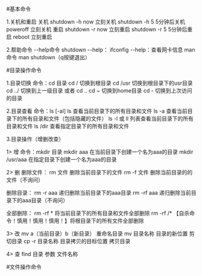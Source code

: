 #基本命令

1.关机和重启
关机
    shutdown -h now        立刻关机
    shutdown -h 5        5分钟后关机
    poweroff            立刻关机
重启
    shutdown -r now        立刻重启
    shutdown -r 5        5分钟后重启
    reboot                立刻重启
    
2.帮助命令
--help命令
  shutdown --help：
  ifconfig  --help：查看网卡信息
man命令
  man shutdown（q按键退出）
  
#目录操作命令

1.目录切换
命令：cd 目录
cd /        切换到根目录
cd /usr     切换到根目录下的usr目录
cd ../      切换到上一级目录 或者  cd ..
cd ~        切换到home目录
cd -        切换到上次访问的目录

2.目录查看
命令：ls [-al]
ls               查看当前目录下的所有目录和文件
ls -a            查看当前目录下的所有目录和文件（包括隐藏的文件）
ls -l 或 ll      列表查看当前目录下的所有目录和文件
ls /dir          查看指定目录下的所有目录和文件

3.目录操作（增删改查）

1> 增
命令：mkdir 目录
mkdir    aaa            在当前目录下创建一个名为aaa的目录
mkdir    /usr/aaa    在指定目录下创建一个名为aaa的目录

2> 删
删除文件：
rm 文件        删除当前目录下的文件
rm -f 文件     删除当前目录的的文件（不询问）

删除目录：
rm -r aaa    递归删除当前目录下的aaa目录
rm -rf aaa    递归删除当前目录下的aaa目录（不询问）

全部删除：
rm -rf *    将当前目录下的所有目录和文件全部删除
rm -rf /*   【自杀命令！慎用！慎用！慎用！】将根目录下的所有文件全部删除

3> 改
mv a（当前目录）b（新目录）          重命名目录
mv 目录名称 目录的新位置             剪切目录
cp -r 目录名称 目录拷贝的目标位置     拷贝目录

4> 查
find 目录 参数 文件名称

#文件操作命令

